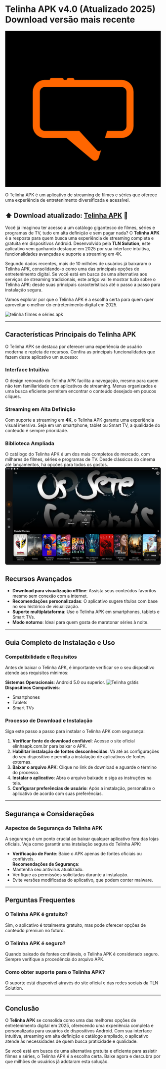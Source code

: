 # Telinha APK v4.0 (Atualizado 2025) Download versão mais recente
![Telinha APK - Filmes e Series](https://github.com/telinhaapkapp/Telinha-APK-atualizado/blob/main/Telinha%20APK%20-%20Filmes%20e%20Series.png?raw=true)

O Telinha APK é um aplicativo de streaming de filmes e séries que oferece uma experiência de entretenimento diversificada e acessível.

## ⬆️ Download atualizado: [Telinha APK](https://telinhaapk.com.br) 📲

Você já imaginou ter acesso a um catálogo gigantesco de filmes, séries e programas de TV, tudo em alta definição e sem pagar nada? O **Telinha APK** é a resposta para quem busca uma experiência de streaming completa e gratuita em dispositivos Android. Desenvolvido pela **TLN Solution**, este aplicativo vem ganhando destaque em 2025 por sua interface intuitiva, funcionalidades avançadas e suporte a streaming em 4K.  

Segundo dados recentes, mais de 10 milhões de usuários já baixaram o Telinha APK, consolidando-o como uma das principais opções de entretenimento digital. Se você está em busca de uma alternativa aos serviços de streaming tradicionais, este artigo vai te mostrar tudo sobre o Telinha APK: desde suas principais características até o passo a passo para instalação segura.  

Vamos explorar por que o Telinha APK é a escolha certa para quem quer aproveitar o melhor do entretenimento digital em 2025.

![telinha filmes e séries apk](https://github.com/telinhaapkapp/Telinha-APK-atualizado/blob/main/telinha%20filmes%20e%20s%C3%A9ries%20apk.png?raw=true)

---

## Características Principais do Telinha APK  

O Telinha APK se destaca por oferecer uma experiência de usuário moderna e repleta de recursos. Confira as principais funcionalidades que fazem deste aplicativo um sucesso:  

### Interface Intuitiva  
O design renovado do Telinha APK facilita a navegação, mesmo para quem não tem familiaridade com aplicativos de streaming. Menus organizados e uma busca eficiente permitem encontrar o conteúdo desejado em poucos cliques.  

### Streaming em Alta Definição  
Com suporte a streaming em **4K**, o Telinha APK garante uma experiência visual imersiva. Seja em um smartphone, tablet ou Smart TV, a qualidade do conteúdo é sempre prioridade.  

### Biblioteca Ampliada  
O catálogo do Telinha APK é um dos mais completos do mercado, com milhares de filmes, séries e programas de TV. Desde clássicos do cinema até lançamentos, há opções para todos os gostos.  
![Telinha APK](https://raw.githubusercontent.com/telinhaapkapp/Telinha-APK-atualizado/refs/heads/main/Telinha%20apk.webp)
## Recursos Avançados  
- **Download para visualização offline**: Assista seus conteúdos favoritos mesmo sem conexão com a internet.  
- **Recomendações personalizadas**: O aplicativo sugere títulos com base no seu histórico de visualização.  
- **Suporte multiplataforma**: Use o Telinha APK em smartphones, tablets e Smart TVs.  
- **Modo noturno**: Ideal para quem gosta de maratonar séries à noite.  

---

## Guia Completo de Instalação e Uso  

### Compatibilidade e Requisitos  

Antes de baixar o Telinha APK, é importante verificar se o seu dispositivo atende aos requisitos mínimos:  

**Sistemas Operacionais**: Android 5.0 ou superior. 
![Telinha grátis](https://github.com/telinhaapkapp/Telinha-APK-atualizado/blob/main/Telinha%20gr%C3%A1tis.png?raw=true)
**Dispositivos Compatíveis**:  
- Smartphones  
- Tablets  
- Smart TVs  

### Processo de Download e Instalação  

Siga este passo a passo para instalar o Telinha APK com segurança:  

1. **Verificar fonte de download confiável**: Acesse o site oficial elinhaapk.com.br para baixar o APK.  
2. **Habilitar instalação de fontes desconhecidas**: Vá até as configurações do seu dispositivo e permita a instalação de aplicativos de fontes externas.  
3. **Baixar o arquivo APK**: Clique no link de download e aguarde o término do processo.  
4. **Instalar o aplicativo**: Abra o arquivo baixado e siga as instruções na tela.  
5. **Configurar preferências de usuário**: Após a instalação, personalize o aplicativo de acordo com suas preferências.  

---

## Segurança e Considerações  

### Aspectos de Segurança do Telinha APK  

A segurança é um ponto crucial ao baixar qualquer aplicativo fora das lojas oficiais. Veja como garantir uma instalação segura do Telinha APK:  

- **Verificação de Fonte**: Baixe o APK apenas de fontes oficiais ou confiáveis.  
**Recomendações de Segurança**:  
- Mantenha seu antivírus atualizado.  
- Verifique as permissões solicitadas durante a instalação.  
- Evite versões modificadas do aplicativo, que podem conter malware.  

---

## Perguntas Frequentes  

### O Telinha APK é gratuito?  
Sim, o aplicativo é totalmente gratuito, mas pode oferecer opções de conteúdo premium no futuro.  

### O Telinha APK é seguro?  
Quando baixado de fontes confiáveis, o Telinha APK é considerado seguro. Sempre verifique a procedência do arquivo APK.  

### Como obter suporte para o Telinha APK?  
O suporte está disponível através do site oficial e das redes sociais da TLN Solution.  

---

## Conclusão  

O **Telinha APK** se consolida como uma das melhores opções de entretenimento digital em 2025, oferecendo uma experiência completa e personalizada para usuários de dispositivos Android. Com sua interface intuitiva, streaming em alta definição e catálogo ampliado, o aplicativo atende às necessidades de quem busca praticidade e qualidade.  

Se você está em busca de uma alternativa gratuita e eficiente para assistir filmes e séries, o Telinha APK é a escolha certa. Baixe agora e descubra por que milhões de usuários já adotaram esta solução.  
